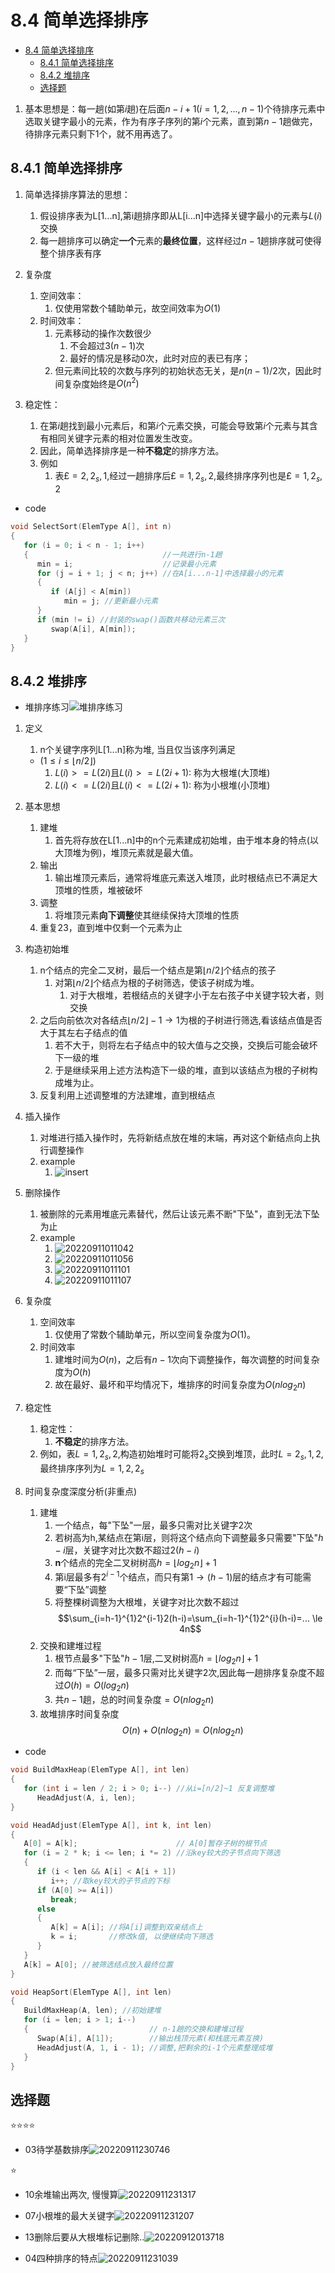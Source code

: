 # 8.4 简单选择排序

- [8.4 简单选择排序](#84-简单选择排序)
  - [8.4.1 简单选择排序](#841-简单选择排序)
  - [8.4.2 堆排序](#842-堆排序)
  - [选择题](#选择题)

1. 基本思想是：每一趟(如第$i$趟)在后面$n-i+1 (i=1,2,...,n-1)$个待排序元素中选取关键字最小的元素，作为有序子序列的第$i$个元素，直到第$n-1$趟做完，待排序元素只剩下$1$个，就不用再选了。

## 8.4.1 简单选择排序

1. 简单选择排序算法的思想：
   1. 假设排序表为L[1...n],第i趟排序即从L[i...n]中选择关键字最小的元素与$L(i)$交换
   2. 每一趟排序可以确定**一个**元素的**最终位置**，这样经过$n-1$趟排序就可使得整个排序表有序

2. 复杂度
   1. 空间效率：
      1. 仅使用常数个辅助单元，故空间效率为$O(1)$
   2. 时间效率：
      1. 元素移动的操作次数很少
          1. 不会超过$3(n-1)$次
          2. 最好的情况是移动$0$次，此时对应的表已有序；
      2. 但元素间比较的次数与序列的初始状态无关，是$n(n-1)/2$次，因此时间复杂度始终是$O(n^2)$

3. 稳定性：
   1. 在第$i$趟找到最小元素后，和第$i$个元素交换，可能会导致第$i$个元素与其含有相同关键字元素的相对位置发生改变。
   2. 因此，简单选择排序是一种**不稳定**的排序方法。
   3. 例如
      1. 表$£={2,2_s,1}$,经过一趟排序后$£={1,2_s,2}$,最终排序序列也是$£={1,2_s,2}$

- code

```c
void SelectSort(ElemType A[], int n)
{
   for (i = 0; i < n - 1; i++)
   {                              //一共进行n-1趟
      min = i;                    //记录最小元素
      for (j = i + 1; j < n; j++) //在A[i...n-1]中选择最小的元素
      {
         if (A[j] < A[min])
            min = j; //更新最小元素
      }
      if (min != i) //封装的swap()函数共移动元素三次
         swap(A[i], A[min]);
   }
}
```

## 8.4.2 堆排序

- 堆排序练习![堆排序练习](https://raw.githubusercontent.com/Logible/Image/main/note_image/20220910230433.png)

1. 定义
   1. n个关键字序列L[1...n]称为堆, 当且仅当该序列满足
    - $(1\le i\le \lfloor n/2\rfloor)$
      1. $L(i)>=L(2i)$且$L(i)>=L(2i+1)$: 称为大根堆(大顶堆)
      2. $L(i)<=L(2i)$且$L(i)<=L(2i+1)$: 称为小根堆(小顶堆)

2. 基本思想
   1. 建堆
      1. 首先将存放在L[1...n]中的n个元素建成初始堆，由于堆本身的特点(以大顶堆为例)，堆顶元素就是最大值。
   2. 输出
      1. 输出堆顶元素后，通常将堆底元素送入堆顶，此时根结点已不满足大顶堆的性质，堆被破坏
   3. 调整
      1. 将堆顶元素**向下调整**使其继续保持大顶堆的性质
   4. 重复23，直到堆中仅剩一个元素为止

3. 构造初始堆
   1. n个结点的完全二叉树，最后一个结点是第$\lfloor n/2\rfloor$个结点的孩子
      1. 对第$\lfloor n/2\rfloor$个结点为根的子树筛选，使该子树成为堆。
         1. 对于大根堆，若根结点的关键字小于左右孩子中关键字较大者，则交换
   2. 之后向前依次对各结点$\lfloor n/2\rfloor-1 \to 1$为根的子树进行筛选,看该结点值是否大于其左右子结点的值
      1. 若不大于，则将左右子结点中的较大值与之交换，交换后可能会破坏下一级的堆
      2. 于是继续采用上述方法构造下一级的堆，直到以该结点为根的子树构成堆为止。
   3. 反复利用上述调整堆的方法建堆，直到根结点

4. 插入操作
   1. 对堆进行插入操作时，先将新结点放在堆的末端，再对这个新结点向上执行调整操作
   2. example
      1. ![insert](https://raw.githubusercontent.com/Logible/Image/main/note_image/20220911010638.png)

5. 删除操作
   1. 被删除的元素用堆底元素替代，然后让该元素不断"下坠"，直到无法下坠为止
   2. example
      1. ![20220911011042](https://raw.githubusercontent.com/Logible/Image/main/note_image/20220911011042.png)
      2. ![20220911011056](https://raw.githubusercontent.com/Logible/Image/main/note_image/20220911011056.png)
      3. ![20220911011101](https://raw.githubusercontent.com/Logible/Image/main/note_image/20220911011101.png)
      4. ![20220911011107](https://raw.githubusercontent.com/Logible/Image/main/note_image/20220911011107.png)

6. 复杂度
   1. 空间效率
      1. 仅使用了常数个辅助单元，所以空间复杂度为$O(1)$。
   2. 时间效率
      1. 建堆时间为$O(n)$，之后有$n-1$次向下调整操作，每次调整的时间复杂度为$O(h)$
      2. 故在最好、最坏和平均情况下，堆排序的时间复杂度为$O(nlog_2n)$

7. 稳定性
   1. 稳定性：
      1. **不稳定**的排序方法。
   2. 例如，表$L={1,2_s,2}$,构造初始堆时可能将$2_s$交换到堆顶，此时$L={2_s,1,2}$,最终排序序列为$L={1,2,2_s}$

8. 时间复杂度深度分析(非重点)
   1. 建堆
      1. 一个结点，每"下坠"一层，最多只需对比关键字2次
      2. 若树高为h,某结点在第i层，则将这个结点向下调整最多只需要"下坠"$h-i$层，关键字对比次数不超过$2(h-i)$
      3. **n**个结点的完全二叉树树高$h= \lfloor log_2n\rfloor + 1$
      4. 第i层最多有$2^{i-1}$个结点，而只有第$1 \to (h-1)$层的结点才有可能需要“下坠”调整
      5. 将整棵树调整为大根堆，关键字对比次数不超过
      $$\sum_{i=h-1}^{1}2^{i-1}2(h-i)=\sum_{i=h-1}^{1}2^{i}(h-i)=... \le 4n$$
   2. 交换和建堆过程
      1. 根节点最多"下坠"$h-1$层,二叉树树高$h= \lfloor log_2n\rfloor + 1$
      2. 而每“下坠”一层，最多只需对比关键字2次,因此每一趟排序复杂度不超过$O(h)= O(log_2n)$
      3. 共$n-1$趟，总的时间复杂度$=O(nlog_2n)$
   3. 故堆排序时间复杂度
   $$O(n)+O(nlog_2n)=O(nlog_2n)$$

- code

```c
void BuildMaxHeap(ElemType A[], int len)
{
   for (int i = len / 2; i > 0; i--) //从i=[n/2]~1 反复调整堆
      HeadAdjust(A, i, len);
}

void HeadAdjust(ElemType A[], int k, int len)
{
   A[0] = A[k];                      // A[0]暂存子树的根节点
   for (i = 2 * k; i <= len; i *= 2) //沿key较大的子节点向下筛选
   {
      if (i < len && A[i] < A[i + 1])
         i++; //取key较大的子节点的下标
      if (A[0] >= A[i])
         break;
      else
      {
         A[k] = A[i]; //将A[i]调整到双亲结点上
         k = i;       //修改k值, 以便继续向下筛选
      }
   }
   A[k] = A[0]; //被筛选结点放入最终位置
}

void HeapSort(ElemType A[], int len)
{
   BuildMaxHeap(A, len); //初始建堆
   for (i = len; i > 1; i--)
   {                           // n-1趟的交换和建堆过程
      Swap(A[i], A[1]);        //输出栈顶元素(和栈底元素互换)
      HeadAdjust(A, 1, i - 1); //调整,把剩余的i-1个元素整理成堆
   }
}
```

## 选择题

⭐⭐⭐⭐

- 03待学基数排序![20220911230746](https://raw.githubusercontent.com/Logible/Image/main/note_image/20220911230746.png)

⭐

- 10余堆输出两次, 慢慢算![20220911231317](https://raw.githubusercontent.com/Logible/Image/main/note_image/20220911231317.png)

- 07小根堆的最大关键字![20220911231207](https://raw.githubusercontent.com/Logible/Image/main/note_image/20220911231207.png)

- 13删除后要从大根堆标记删除..![20220912013718](https://raw.githubusercontent.com/Logible/Image/main/note_image/20220912013718.png)

- 04四种排序的特点![20220911231039](https://raw.githubusercontent.com/Logible/Image/main/note_image/20220911231039.png)
